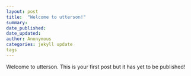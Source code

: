 ```yaml
---
layout: post
title:  "Welcome to utterson!"
summary:
date_published:
date_updated:
author: Anonymous
categories: jekyll update
tags
---
```


Welcome to utterson. This is your first post but it has yet to be published! 
